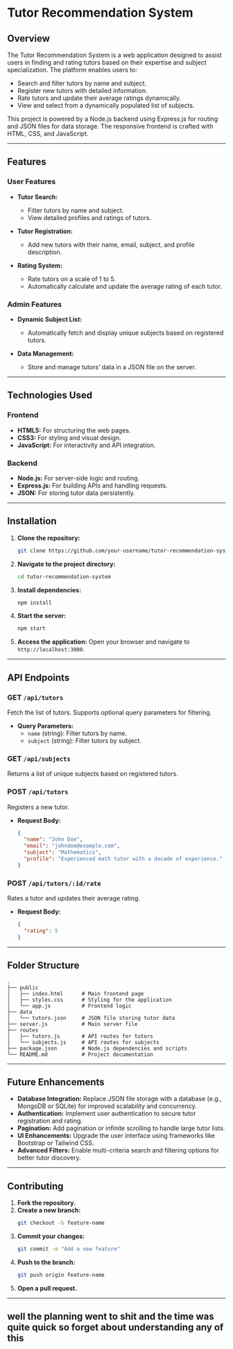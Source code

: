 # Tutor Recommendation System

## Overview
The Tutor Recommendation System is a web application designed to assist users in finding and rating tutors based on their expertise and subject specialization. The platform enables users to:

- Search and filter tutors by name and subject.
- Register new tutors with detailed information.
- Rate tutors and update their average ratings dynamically.
- View and select from a dynamically populated list of subjects.

This project is powered by a Node.js backend using Express.js for routing and JSON files for data storage. The responsive frontend is crafted with HTML, CSS, and JavaScript.

---

## Features

### User Features
- **Tutor Search:**
  - Filter tutors by name and subject.
  - View detailed profiles and ratings of tutors.

- **Tutor Registration:**
  - Add new tutors with their name, email, subject, and profile description.

- **Rating System:**
  - Rate tutors on a scale of 1 to 5.
  - Automatically calculate and update the average rating of each tutor.

### Admin Features
- **Dynamic Subject List:**
  - Automatically fetch and display unique subjects based on registered tutors.

- **Data Management:**
  - Store and manage tutors’ data in a JSON file on the server.

---

## Technologies Used

### Frontend
- **HTML5:** For structuring the web pages.
- **CSS3:** For styling and visual design.
- **JavaScript:** For interactivity and API integration.

### Backend
- **Node.js:** For server-side logic and routing.
- **Express.js:** For building APIs and handling requests.
- **JSON:** For storing tutor data persistently.

---

## Installation

1. **Clone the repository:**
   ```bash
   git clone https://github.com/your-username/tutor-recommendation-system.git
   ```

2. **Navigate to the project directory:**
   ```bash
   cd tutor-recommendation-system
   ```

3. **Install dependencies:**
   ```bash
   npm install
   ```

4. **Start the server:**
   ```bash
   npm start
   ```

5. **Access the application:**
   Open your browser and navigate to `http://localhost:3000`.

---

## API Endpoints

### GET `/api/tutors`
Fetch the list of tutors. Supports optional query parameters for filtering.
- **Query Parameters:**
  - `name` (string): Filter tutors by name.
  - `subject` (string): Filter tutors by subject.

### GET `/api/subjects`
Returns a list of unique subjects based on registered tutors.

### POST `/api/tutors`
Registers a new tutor.
- **Request Body:**
  ```json
  {
    "name": "John Doe",
    "email": "johndoe@example.com",
    "subject": "Mathematics",
    "profile": "Experienced math tutor with a decade of experience."
  }
  ```

### POST `/api/tutors/:id/rate`
Rates a tutor and updates their average rating.
- **Request Body:**
  ```json
  {
    "rating": 5
  }
  ```

---

## Folder Structure

```Ts
.
├── public
│   ├── index.html      # Main frontend page
│   ├── styles.css      # Styling for the application
│   └── app.js          # Frontend logic
├── data
│   └── tutors.json     # JSON file storing tutor data
├── server.js           # Main server file
├── routes
│   ├── tutors.js       # API routes for tutors
│   └── subjects.js     # API routes for subjects
├── package.json        # Node.js dependencies and scripts
└── README.md           # Project documentation
```

---

## Future Enhancements

- **Database Integration:** Replace JSON file storage with a database (e.g., MongoDB or SQLite) for improved scalability and concurrency.
- **Authentication:** Implement user authentication to secure tutor registration and rating.
- **Pagination:** Add pagination or infinite scrolling to handle large tutor lists.
- **UI Enhancements:** Upgrade the user interface using frameworks like Bootstrap or Tailwind CSS.
- **Advanced Filters:** Enable multi-criteria search and filtering options for better tutor discovery.

---

## Contributing

1. **Fork the repository.**
2. **Create a new branch:**
   ```bash
   git checkout -b feature-name
   ```
3. **Commit your changes:**
   ```bash
   git commit -m "Add a new feature"
   ```
4. **Push to the branch:**
   ```bash
   git push origin feature-name
   ```
5. **Open a pull request.**

---

## well the planning went to shit and the time was quite quick so forget about understanding any of this